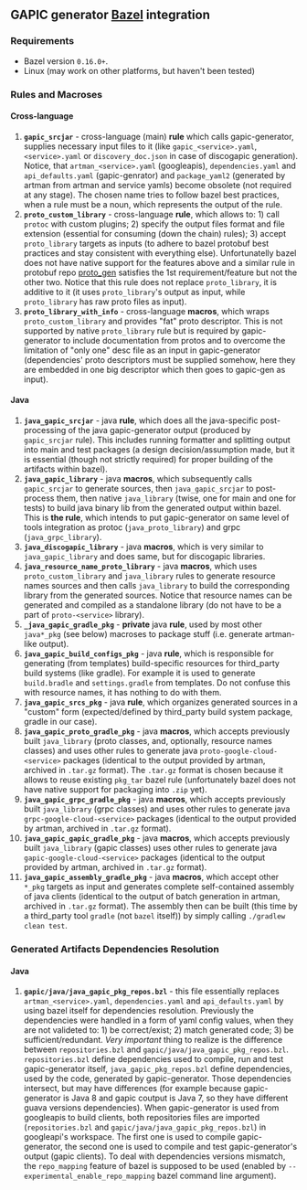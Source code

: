 ## GAPIC generator [Bazel](https://www.bazel.build/) integration 

### Requirements

- Bazel version `0.16.0+`.
- Linux (may work on other platforms, but haven't been tested)

### Rules and Macroses

#### Cross-language
1. **`gapic_srcjar`** - cross-language (main) **rule** which calls gapic-generator, supplies necessary input files to it (like `gapic_<service>.yaml`, `<service>.yaml` or `discovery_doc.json` in case of discogapic generation). Notice, that `artman_<service>.yaml` (googleapis), `dependencies.yaml` and `api_defaults.yaml` (gapic-genrator) and `package_yaml2` (generated by artman from artman and service yamls) become obsolete (not required at any stage). The chosen name tries to follow bazel best practices, when a rule must be a noun, which represents the output of the rule.
2. **`proto_custom_library`** - cross-language **rule**, which allows to: 1) call `protoc` with custom plugins; 2) specify the output files format and file extension (essential for consuming (down the chain) rules); 3) accept `proto_library` targets as inputs (to adhere to bazel protobuf best practices and stay consistent with everything else). Unfortunatelly bazel does not have native support for the features above and a similar rule in protobuf repo [proto_gen](https://github.com/protocolbuffers/protobuf/blob/master/protobuf.bzl#L173) satisfies the 1st requirement/feature but not the other two.  Notice that this rule does not replace `proto_library`, it is additive to it (it uses `proto_library`'s output as input, while `proto_library` has raw proto files as input).
3. **`proto_library_with_info`** - cross-language **macros**, which wraps `proto_custom_library` and provides "fat" proto descriptor. This is not supported by native `proto_library` rule but is required by gapic-generator to include documentation from protos and to overcome the limitation of "only one" desc file as an input in gapic-generator (dependencies' proto descriptors must be supplied somehow, here they are embedded in one big descriptor which then goes to gapic-gen as input).

#### Java
1. **`java_gapic_srcjar`** - java **rule**, which does all the java-specific post-processing of the java gapic-generator output (produced by `gapic_srcjar` rule). This includes running formatter and splitting output into main and test packages (a design decision/assumption made, but it is essential (though not strictly required) for proper building of the artifacts within bazel).
2. **`java_gapic_library`** - java **macros**, which subsequently calls `gapic_srcjar` to generate sources, then `java_gapic_srcjar` to post-process them, then  native `java_library` (twise, one for main and one for tests) to build java binary lib from the generated output within bazel. This is **the rule**, which intends to put gapic-generator on same level of tools integration as protoc (`java_proto_library`) and grpc (`java_grpc_library`).
3. **`java_discogapic_library`** - java **macros**, which is very similar to `java_gapic_library` and does same, but for discogapic libraries.
4. **`java_resource_name_proto_library`** - java **macros**, which uses `proto_custom_library` and `java_library` rules to generate resource names sources and then calls `java_library` to build the corresponding library from the generated sources. Notice that resource names can be generated and compiled as a standalone library (do not have to be  a part of `proto-<service>` library).
5. **`_java_gapic_gradle_pkg`** - **private** java **rule**, used by most other `java*_pkg` (see below) macroses to package stuff (i.e. generate artman-like output).
6. **`java_gapic_build_configs_pkg`** - java **rule**, which is responsible for generating (from templates) build-specific resources for third_party build systems (like gradle). For example it is used to generate `build.bradle` and `settings.gradle` from templates. Do not confuse this with resource names, it has nothing to do with them.
7. **`java_gapic_srcs_pkg`** - java **rule**, which organizes generated sources in a "custom" form (expected/defined by third_party build system package, gradle in our case).
8. **`java_gapic_proto_gradle_pkg`** - java **macros**, which accepts previously built `java_library` (proto classes, and, optionally, resource names classes) and uses other rules to generate java `proto-google-cloud-<service>` packages (identical to the output provided by artman, archived in `.tar.gz` format). The `.tar.gz` format is chosen because it allows to reuse existing `pkg_tar` bazel rule (unfortunately bazel does not have native support for packaging into `.zip` yet).
9. **`java_gapic_grpc_gradle_pkg`** - java **macros**, which accepts previously built `java_library` (grpc classes) and uses other rules to generate java `grpc-google-cloud-<service>` packages (identical to the output provided by artman, archived in `.tar.gz` format).
10. **`java_gapic_gapic_gradle_pkg`** - java **macros**, which accepts previously built `java_library` (gapic classes) uses other rules to generate java `gapic-google-cloud-<service>` packages (identical to the output provided by artman, archived in `.tar.gz` format).
11. **`java_gapic_assembly_gradle_pkg`** - java **macros**, which accept other `*_pkg` targets as input and generates complete self-contained assembly of java clients (identical to the output of batch generation in artman, archived in `.tar.gz` format). The assembly then can be built (this time by a third_party tool `gradle` (not `bazel` itself)) by simply calling `./gradlew clean test`.

### Generated Artifacts Dependencies Resolution
#### Java
1. **`gapic/java/java_gapic_pkg_repos.bzl`** - this file essentially replaces `artman_<service>.yaml`, `dependencies.yaml` and `api_defaults.yaml` by using bazel itself for dependencies resolution. Previously the dependencies were handled in a form of yaml config values, when they are not valideted to: 1) be correct/exist; 2) match generated code; 3) be sufficient/redundant. *Very important* thing to realize is the difference between `repositories.bzl` and `gapic/java/java_gapic_pkg_repos.bzl`. `repositories.bzl` define dependencies used to compile, run and test gapic-generator itself, `java_gapic_pkg_repos.bzl` define dependencies, used by the code, generated by gapic-generator. Those dependencies intersect, but may have differences (for example because gapic-generator is Java 8 and gapic coutput is Java 7, so they have different guava versions dependencies). When gapic-generator is used from googleapis to build clients, both repositories files are imported (`repositories.bzl` and `gapic/java/java_gapic_pkg_repos.bzl`) in googleapi's workspace. The first one is used to compile gapic-generator, the second one is used to compile and test gapic-generator's output (gapic clients). To deal with dependencies versions mismatch, the `repo_mapping` feature of bazel is supposed to be used (enabled by `--experimental_enable_repo_mapping` bazel command line argument).
